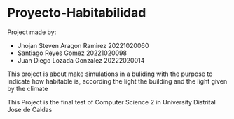 # Proyecto-Habitabilidad

Project made by:
- Jhojan Steven Aragon Ramirez 20221020060
- Santiago Reyes Gomez 20221020098
- Juan Diego Lozada Gonzalez 20222020014

This project is about make simulations in a buliding with the purpose to indicate how habitable is, according the light the building and the light given by the climate

This Project is the final test of Computer Science 2 in University Distrital Jose de Caldas